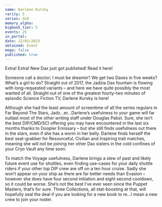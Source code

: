 ```yaml
---
name: Darlene Kursky
rarity: 5
series: ds9
memory_alpha:
bigbook_tier: 5
events: 25
in_portal:
date: 22/03/2023
obtained: Event
mega: false
published: true
---
```


Extra! Extra! New Dax just got published! Read it here! 

Someone call a doctor; I must be dreamin’! We get two Daxes in five weeks?  What’s a girl to do?  Straight out of 2017, the Jadzia Dax fountain is flowing with long-requested variants – and here we have quite possibly the most wanted of all.  Straight out of one of the greatest fourty-two minutes of episodic Science Fiction TV, Darlene Kursky is here!

Although she had the least amount of screentime of all the series regulars in Far Beyond The Stars, Jadz...er...Darlene’s usefulness to your game will far outlast most of the other writing staff under Douglas Pabst.  Sure, she isn’t the best DIP/CMD/SCI offering you may have encountered in the last six months thanks to Doopler Emissary – but she still finds usefulness out there in the stars, even if she has a worm in her belly.  Darlene finds herself the best seat-grabber for Resourceful, Civilian and Inspiring trait matches, meaning she will not be joining her other Dax sisters in the cold confines of your Cryo Vault any time soon.

To match the Voyage usefulness, Darlene brings a slew of past and likely future event use for shuttles, even finding use-cases for your daily shuttle riders if your other top DIP crew are off on a ten hour cruise.  Sadly she won’t appear on your ship as there are far better needs than Evasion – however she does have four second initiation and eight second cooldown, so it could be worse.  She’s not the best I’ve ever seen since the Puppet Masters, that’s for sure. Three Collections, all stat-boosting at that, will hopefully seal the deal if you are looking for a new book to re...I mean a new crew to join your roster.
